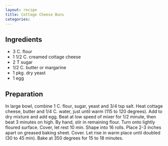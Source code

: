 ```yaml
---
layout: recipe
title: Cottage Cheese Buns
categories:
---
```


## Ingredients

- 3 C. flour
- 1 1/2 C. creamed cottage cheese
- 2 T sugar
- 1/2 C. butter or margarine
- 1 pkg. dry yeast
- 1 egg

## Preparation

In large bowl, combine 1 C. flour, sugar, yeast and 3/4 tsp salt.  Heat cottage cheese, butter and 1/4 C. water, just until warm (115 to 120 degrees).  Add to dry mixture and add egg.  Beat at low speed of mixer for 1/2 minute, then beat 3 minutes on high.  By hand, stir in remaining flour.  Turn onto lightly floured surface.  Cover, let rest 10 min.  Shape into 16 rolls.  Place 2-3 inches apart on greased baking sheet.  Cover.  Let rise in warm place until doubled (30 to 45 min).  Bake at 350 degrees for 15 to 18 minutes.